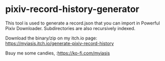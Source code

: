 # pixiv-record-history-generator
This tool is used to generate a record.json that you can import in Powerful Pixiv Downloader. Subdirectories are also recursively indexed. 

Download the binary/zip on my itch.io page: https://myiasis.itch.io/generate-pixiv-record-history

Bsuy me some candies, :https://ko-fi.com/myiasis
